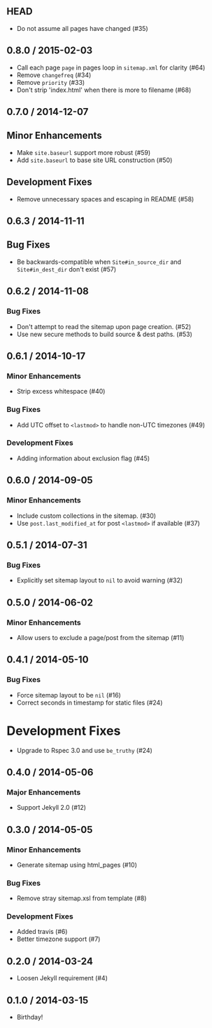 ## HEAD

  * Do not assume all pages have changed (#35)

## 0.8.0 / 2015-02-03

  * Call each page `page` in pages loop in `sitemap.xml` for clarity (#64)
  * Remove `changefreq` (#34)
  * Remove `priority` (#33)
  * Don't strip 'index.html' when there is more to filename (#68)

## 0.7.0 / 2014-12-07

## Minor Enhancements

  * Make `site.baseurl` support more robust (#59)
  * Add `site.baseurl` to base site URL construction (#50)

## Development Fixes

  * Remove unnecessary spaces and escaping in README (#58)

## 0.6.3 / 2014-11-11

## Bug Fixes

  * Be backwards-compatible when `Site#in_source_dir` and `Site#in_dest_dir` don't exist (#57)

## 0.6.2 / 2014-11-08

### Bug Fixes

  * Don't attempt to read the sitemap upon page creation. (#52)
  * Use new secure methods to build source & dest paths. (#53)

## 0.6.1 / 2014-10-17

### Minor Enhancements

  * Strip excess whitespace (#40)

### Bug Fixes

  * Add UTC offset to `<lastmod>` to handle non-UTC timezones (#49)

### Development Fixes

  * Adding information about exclusion flag (#45)

## 0.6.0 / 2014-09-05

### Minor Enhancements

  * Include custom collections in the sitemap. (#30)
  * Use `post.last_modified_at` for post `<lastmod>` if available (#37)

## 0.5.1 / 2014-07-31

### Bug Fixes

  * Explicitly set sitemap layout to `nil` to avoid warning (#32)

## 0.5.0 / 2014-06-02

### Minor Enhancements

  * Allow users to exclude a page/post from the sitemap (#11)

## 0.4.1 / 2014-05-10

### Bug Fixes

  * Force sitemap layout to be `nil` (#16)
  * Correct seconds in timestamp for static files (#24)

# Development Fixes

  * Upgrade to Rspec 3.0 and use `be_truthy` (#24)

## 0.4.0 / 2014-05-06

### Major Enhancements

  * Support Jekyll 2.0 (#12)

## 0.3.0 / 2014-05-05

### Minor Enhancements

  * Generate sitemap using html_pages (#10)

### Bug Fixes

  * Remove stray sitemap.xsl from template (#8)

### Development Fixes

  * Added travis (#6)
  * Better timezone support (#7)

## 0.2.0 / 2014-03-24

  * Loosen Jekyll requirement (#4)

## 0.1.0 / 2014-03-15

  * Birthday!
